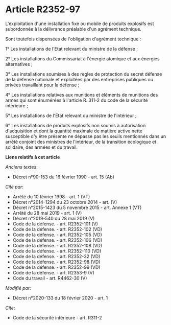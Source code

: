 # Article R2352-97

L'exploitation d'une installation fixe ou mobile de produits explosifs est subordonnée à la délivrance préalable d'un
agrément technique.

Sont toutefois dispensées de l'obligation d'agrément technique :

1° Les installations de l'Etat relevant du ministre de la défense ;

2° Les installations du Commissariat à l'énergie atomique et aux énergies alternatives ;

3° Les installations soumises à des règles de protection du secret défense de la défense nationale et exploitées par des
entreprises publiques ou privées travaillant pour la défense ;

4° Les installations relatives aux munitions et éléments de munitions des armes qui sont énumérées à l'article R. 311-2 du
code de la sécurité intérieure ;

5° Les installations de l'Etat relevant du ministre de l'intérieur ;

6° Les installations de produits explosifs non soumis à autorisation d'acquisition et dont la quantité maximale de matière
active nette susceptible d'y être présente ne dépasse pas les seuils mentionnés dans un arrêté conjoint des ministres de
l'intérieur, de la transition écologique et solidaire, des armées et du travail.

**Liens relatifs à cet article**

_Anciens textes_:

  - Décret n°90-153 du 16 février 1990 - art. 15 (Ab)

_Cité par_:

  - Arrêté du 10 février 1998 - art. 1 (VT)
  - Décret n°2014-1294 du 23 octobre 2014 - art. (V)
  - Décret n°2015-1423 du 5 novembre 2015 - art. Annexe 1 (VT)
  - Arrêté du 28 mai 2019 - art. 1 (V)
  - Décret n°2019-540 du 28 mai 2019 (V)
  - Code de la défense. - art. R2352-101 (V)
  - Code de la défense. - art. R2352-102 (VD)
  - Code de la défense. - art. R2352-105 (VD)
  - Code de la défense. - art. R2352-106 (VD)
  - Code de la défense. - art. R2352-108 (VD)
  - Code de la défense. - art. R2352-110 (VD)
  - Code de la défense. - art. R2352-32 (VD)
  - Code de la défense. - art. R2352-98 (VD)
  - Code de la défense. - art. R2352-99 (VD)
  - Code de la défense. - art. R2353-9 (V)
  - Code du travail - art. R4462-30 (V)

_Modifié par_:

  - Décret n°2020-133 du 18 février 2020 - art. 1

_Cite_:

  - Code de la sécurité intérieure - art. R311-2

